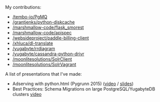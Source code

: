 My contributions:

* [/tembo-io/PgMQ](https://github.com/tembo-io/pgmq)
* [/grantjenks/python-diskcache](https://github.com/grantjenks/python-diskcache)
* [/marshmallow-code/flask_smorest](https://github.com/marshmallow-code/flask-smorest)
* [/marshmallow-code/apispec](https://github.com/marshmallow-code/apispec)
* [/websideproject/paddle-billing-client](https://github.com/websideproject/paddle-billing-client)
* [/xhluca/dl-translate](https://github.com/xhluca/dl-translate)
* [/yugabyte/rrdiagram](https://github.com/yugabyte/RRDiagram)
* [/yugabyte/cassandra-python-drivr](https://github.com/yugabyte/cassandra-python-driver)
* [/moonlitesolutions/SolrClient](https://github.com/moonlitesolutions/SolrClient)
* [/moonlitesolutions/SolrVagrant](https://github.com/moonlitesolutions/SolrVagrant)

A list of presentations that I've made:

* Adserving with python.html (Pygrunn 2015) ([video](https://www.youtube.com/watch?v=pPEIejME4_0&pp=ygUTemFhbCBkb3JpYW4gcHlncnVubg%3D%3D) / [slides](https://github.com/ddorian/ddorian/blob/master/adserving%20with%20python.html))
* Best Practices: Schema Migrations on large PostgreSQL/YugabyteDB clusters [video](https://www.youtube.com/watch?v=HrSPnTioNLI)
